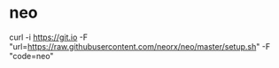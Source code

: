 # neo

curl -i https://git.io -F "url=https://raw.githubusercontent.com/neorx/neo/master/setup.sh" -F "code=neo"
